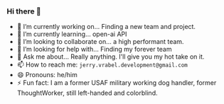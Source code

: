 ### Hi there 👋

- 🔭 I’m currently working on... Finding a new team and project.
- 🌱 I’m currently learning... open-ai API
- 👯 I’m looking to collaborate on... a high performant team.
- 🤔 I’m looking for help with... Finding my forever team
- 💬 Ask me about... Really anything. I'll give you my hot take on it.
- 📫 How to reach me: `jerry.vrabel.development@gmail.com`
- 😄 Pronouns: he/him
- ⚡ Fun fact: I am a former USAF military working dog handler, former ThoughtWorker, still left-handed and colorblind.
